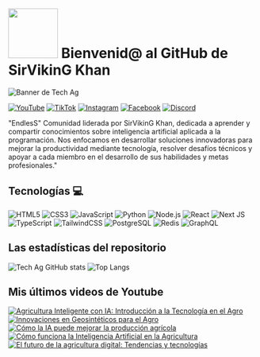 # <img src="https://media.giphy.com/media/lGhBlBMIN2XsEteTN3/giphy.gif" width="100"/> Bienvenid@ al GitHub de SirVikinG Khan

![Banner de Tech Ag](banner-github-sk.png)

[![YouTube](https://img.shields.io/badge/YouTube-%23FF0000.svg?style=for-the-badge&logo=YouTube&logoColor=white)](https://www.youtube.com/@techag)
[![TikTok](https://img.shields.io/badge/TikTok-%23000000.svg?style=for-the-badge&logo=TikTok&logoColor=white)](https://www.tiktok.com/@techag)
[![Instagram](https://img.shields.io/badge/Instagram-%23E4405F.svg?style=for-the-badge&logo=Instagram&logoColor=white)](https://www.instagram.com/techag/)
[![Facebook](https://img.shields.io/badge/Facebook-%231877F2.svg?style=for-the-badge&logo=Facebook&logoColor=white)](https://www.facebook.com/techag/)
[![Discord](https://img.shields.io/badge/Discord-%235865F2.svg?style=for-the-badge&logo=discord&logoColor=white)](https://discord.gg/techag)

"EndlesS" Comunidad liderada por SirVikinG Khan, dedicada a aprender y compartir conocimientos sobre inteligencia artificial aplicada a la programación. Nos enfocamos en desarrollar soluciones innovadoras para mejorar la productividad mediante tecnología, resolver desafíos técnicos y apoyar a cada miembro en el desarrollo de sus habilidades y metas profesionales."
## Tecnologías 💻
![HTML5](https://img.shields.io/badge/html5-%23E34F26.svg?style=for-the-badge&logo=html5&logoColor=white)
![CSS3](https://img.shields.io/badge/css3-%231572B6.svg?style=for-the-badge&logo=css3&logoColor=white)
![JavaScript](https://img.shields.io/badge/javascript-%23323330.svg?style=for-the-badge&logo=javascript&logoColor=%23F7DF1E)
![Python](https://img.shields.io/badge/python-3670A0?style=for-the-badge&logo=python&logoColor=ffdd54)
![Node.js](https://img.shields.io/badge/node.js-%2361DAFB.svg?style=for-the-badge&logo=node.js&logoColor=white)
![React](https://img.shields.io/badge/react-%2320232a.svg?style=for-the-badge&logo=react&logoColor=%2361DAFB)
![Next JS](https://img.shields.io/badge/Next-black?style=for-the-badge&logo=next.js&logoColor=white)
![TypeScript](https://img.shields.io/badge/typescript-%23007ACC.svg?style=for-the-badge&logo=typescript&logoColor=white)
![TailwindCSS](https://img.shields.io/badge/tailwindcss-%2338B2AC.svg?style=for-the-badge&logo=tailwind-css&logoColor=white)
![PostgreSQL](https://img.shields.io/badge/PostgreSQL-%23336791.svg?style=for-the-badge&logo=postgresql&logoColor=white)
![Redis](https://img.shields.io/badge/redis-%23D92B2C.svg?style=for-the-badge&logo=redis&logoColor=white)
![GraphQL](https://img.shields.io/badge/-GraphQL-E10098?style=for-the-badge&logo=graphql&logoColor=white)

## Las estadísticas del repositorio
![Tech Ag GitHub stats](https://github-readme-stats.vercel.app/api?username=techag&show_icons=true&theme=dark) ![Top Langs](https://github-readme-stats.vercel.app/api/top-langs/?username=techag&layout=compact&theme=dark)

## Mis últimos videos de Youtube
<!-- BEGIN YOUTUBE-CARDS -->
[![Agricultura Inteligente con IA: Introducción a la Tecnología en el Agro](https://ytcards.demolab.com/?id=uc4L0ejFELc&title=Agricultura+Inteligente+con+IA%3A+Introducción+a+la+Tecnología+en+el+Agro&lang=en&timestamp=1730949155&background_color=%230d1117&title_color=%23ffffff&stats_color=%23dedede&max_title_lines=1&width=250&border_radius=5 "Agricultura Inteligente con IA: Introducción a la Tecnología en el Agro")](https://www.youtube.com/watch?v=uc4L0ejFELc)
[![Innovaciones en Geosintéticos para el Agro](https://ytcards.demolab.com/?id=E29iXWvb5BE&title=Innovaciones+en+Geosintéticos+para+el+Agro&lang=en&timestamp=1730145610&background_color=%230d1117&title_color=%23ffffff&stats_color=%23dedede&max_title_lines=1&width=250&border_radius=5 "Innovaciones en Geosintéticos para el Agro")](https://www.youtube.com/watch?v=E29iXWvb5BE)
[![Cómo la IA puede mejorar la producción agrícola](https://ytcards.demolab.com/?id=Mv7nnR-x4dc&title=C%C3%B3mo+la+IA+puede+mejorar+la+producci%C3%B3n+agr%C3%ADcola&lang=en&timestamp=1729812857&background_color=%230d1117&title_color=%23ffffff&stats_color=%23dedede&max_title_lines=1&width=250&border_radius=5 "Cómo la IA puede mejorar la producción agrícola")](https://www.youtube.com/watch?v=Mv7nnR-x4dc)
[![Cómo funciona la Inteligencia Artificial en la Agricultura](https://ytcards.demolab.com/?id=4uRXZdb5IXo&title=C%C3%B3mo+funciona+la+Inteligencia+Artificial+en+la+Agricultura&lang=en&timestamp=1728940014&background_color=%230d1117&title_color=%23ffffff&stats_color=%23dedede&max_title_lines=1&width=250&border_radius=5 "Cómo funciona la Inteligencia Artificial en la Agricultura")](https://www.youtube.com/watch?v=4uRXZdb5IXo)
[![El futuro de la agricultura digital: Tendencias y tecnologías](https://ytcards.demolab.com/?id=zST3Z-1_4yE&title=El+futuro+de+la+agricultura+digital%3A+Tendencias+y+tecnolog%C3%ADas&lang=en&timestamp=1728936669&background_color=%230d1117&title_color=%23ffffff&stats_color=%23dedede&max_title_lines=1&width=250&border_radius=5 "El futuro de la agricultura digital: Tendencias y tecnologías")](https://www.youtube.com/watch?v=zST3Z-1_4yE)
<!-- END YOUTUBE-CARDS -->
